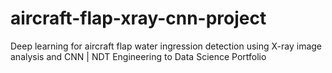 # aircraft-flap-xray-cnn-project
Deep learning for aircraft flap water ingression detection using X-ray image analysis and CNN | NDT Engineering to Data Science Portfolio
